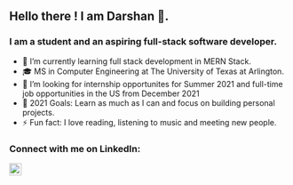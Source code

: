 ## Hello there ! I am Darshan 👋. 

### I am a student and an aspiring full-stack software developer.

- 🌱 I’m currently learning full stack development in MERN Stack.
- 🎓 MS in Computer Engineering at The University of Texas at Arlington.
- 👯 I’m looking for internship opportunites for Summer 2021 and full-time job opportunities in the US from December 2021
- 🥅 2021 Goals: Learn as much as I can and focus on building personal projects.
- ⚡ Fun fact: I love reading, listening to music and meeting new people.

### Connect with me on LinkedIn:

[<img align="left" alt="danidarshan575 | LinkedIn" width="22px" src="https://cdn.jsdelivr.net/npm/simple-icons@v3/icons/linkedin.svg" />][linkedin]

<br />

[linkedin]: https://www.linkedin.com/in/darshan-dani-77854413b/

